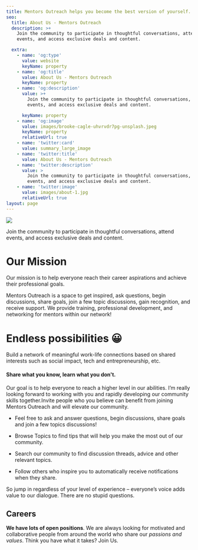 ```yaml
---
title: Mentors Outreach helps you become the best version of yourself.
seo:
  title: About Us - Mentors Outreach
  description: >+
    Join the community to participate in thoughtful conversations, attend
    events, and access exclusive deals and content.

  extra:
    - name: 'og:type'
      value: website
      keyName: property
    - name: 'og:title'
      value: About Us - Mentors Outreach
      keyName: property
    - name: 'og:description'
      value: >+
        Join the community to participate in thoughtful conversations, attend
        events, and access exclusive deals and content.

      keyName: property
    - name: 'og:image'
      value: images/brooke-cagle-uhvrvdr7pg-unsplash.jpeg
      keyName: property
      relativeUrl: true
    - name: 'twitter:card'
      value: summary_large_image
    - name: 'twitter:title'
      value: About Us - Mentors Outreach
    - name: 'twitter:description'
      value: >
        Join the community to participate in thoughtful conversations, attend
        events, and access exclusive deals and content.
    - name: 'twitter:image'
      value: images/about-1.jpg
      relativeUrl: true
layout: page
---
```

![](https://d33wubrfki0l68.cloudfront.net/b73da976210231c8d4612f536da6695fe7df753d/3a191/assets/image/christina-wocintechchat-com-utw3j_aoikm-unsplash.jpg)

Join the community to participate in thoughtful conversations, attend events, and access exclusive deals and content.

# Our Mission

Our mission is to help everyone reach their career aspirations and achieve their professional goals.

Mentors Outreach is a space to get inspired, ask questions, begin discussions, share goals, join a few topic discussions, gain recognition, and receive support. We provide training, professional development, and networking for mentors within our network!

# Endless possibilities 😀

Build a network of meaningful work-life connections based on shared interests such as social impact, tech and entrepreneurship, etc.

#### Share what you know, learn what you don't.

Our goal is to help everyone to reach a higher level in our abilities. I’m really looking forward to working with you and rapidly developing our community skills together.Invite people who you believe can benefit from joining Mentors Outreach and will elevate our community.

*   Feel free to ask and answer questions, begin discussions, share goals and join a few topics discussions!

*   Browse Topics to find tips that will help you make the most out of our community.

*   Search our community to find discussion threads, advice and other relevant topics.

*   Follow others who inspire you to automatically receive notifications when they share.

So jump in regardless of your level of experience – everyone’s voice adds value to our dialogue. There are no stupid questions.

## Careers

**We have lots of open positions**. We are always looking for motivated and collaborative people from around the world who share our *passions and values*. Think you have what it takes? Join Us.

